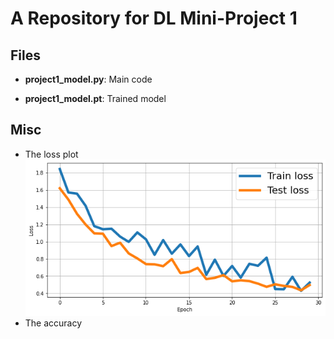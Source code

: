 # A Repository for DL Mini-Project 1 

## Files

 - **project1_model.py**: Main code

 - **project1_model.pt**: Trained model

## Misc
 - The loss plot
![Loss Plot](loss_plot.png)
 - The accuracy
